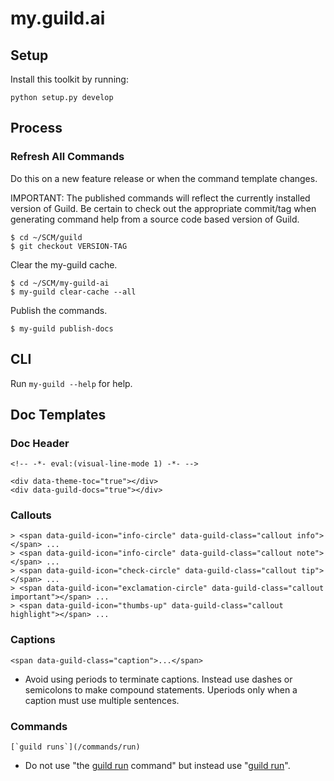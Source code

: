 # my.guild.ai

## Setup

Install this toolkit by running:

```
python setup.py develop
```

## Process

### Refresh All Commands

Do this on a new feature release or when the command template changes.

IMPORTANT: The published commands will reflect the currently installed
version of Guild. Be certain to check out the appropriate commit/tag
when generating command help from a source code based version of
Guild.

    $ cd ~/SCM/guild
    $ git checkout VERSION-TAG

Clear the my-guild cache.

    $ cd ~/SCM/my-guild-ai
    $ my-guild clear-cache --all

Publish the commands.

    $ my-guild publish-docs

## CLI

Run `my-guild --help` for help.

## Doc Templates

### Doc Header

```
<!-- -*- eval:(visual-line-mode 1) -*- -->

<div data-theme-toc="true"></div>
<div data-guild-docs="true"></div>
```

### Callouts

```
> <span data-guild-icon="info-circle" data-guild-class="callout info"></span> ...
> <span data-guild-icon="info-circle" data-guild-class="callout note"></span> ...
> <span data-guild-icon="check-circle" data-guild-class="callout tip"></span> ...
> <span data-guild-icon="exclamation-circle" data-guild-class="callout important"></span> ...
> <span data-guild-icon="thumbs-up" data-guild-class="callout highlight"></span> ...
```

### Captions

```
<span data-guild-class="caption">...</span>
```

- Avoid using periods to terminate captions. Instead use dashes or
  semicolons to make compound statements. Uperiods only when a caption
  must use multiple sentences.

### Commands

```
[`guild runs`](/commands/run)
```

- Do not use "the [guild run](/commands/run) command" but instead use
  "[guild run](/commands/run)".
